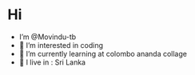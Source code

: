 # Hi 
- I’m @Movindu-tb
- 👀 I’m interested in coding
- 🌱 I’m currently learning at  colombo  ananda  collage
- 🚶‍   I live in : Sri Lanka 


